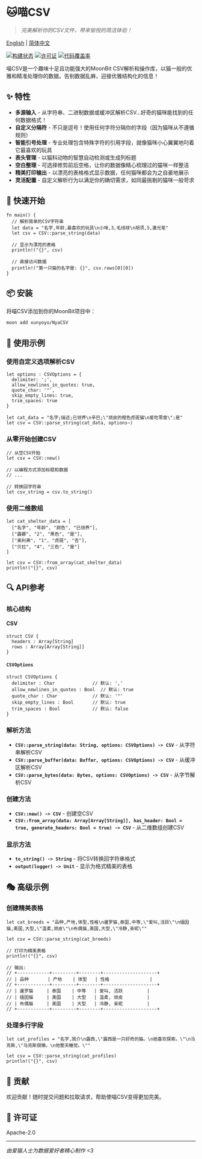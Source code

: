 # 🐱喵CSV 

> *完美解析你的CSV文件，带来愉悦的简洁体验！*

[English](https://github.com/moonbit-community/NyaCSV/blob/main/README.md) | [简体中文](https://github.com/moonbit-community/NyaCSV/blob/main/README_zh_CN.md)

[![构建状态](https://img.shields.io/github/actions/workflow/status/moonbit-community/NyaCSV/ci.yml)](https://github.com/moonbit-community/NyaCSV/actions)
[![许可证](https://img.shields.io/github/license/moonbit-community/NyaCSV)](LICENSE)
[![代码覆盖率](https://codecov.io/gh/moonbit-community/NyaCSV/branch/main/graph/badge.svg)](https://codecov.io/gh/moonbit-community/NyaCSV)

喵CSV是一个趣味十足且功能强大的MoonBit CSV解析和操作库，以猫一般的优雅和精准处理你的数据。告别数据乱麻，迎接优雅结构化的信息！

## ✨ 特性

- **多源输入** - 从字符串、二进制数据或缓冲区解析CSV...好奇的猫咪能找到的任何数据格式！
- **自定义分隔符** - 不只是逗号！使用任何字符分隔你的字段（因为猫咪从不遵循规则）
- **智能引号处理** - 专业处理包含特殊字符的引用字段，就像猫咪小心翼翼地叼着它最喜欢的玩具
- **表头管理** - 以猫科动物的智慧自动检测或生成列标题
- **空白整理** - 可选择修剪前后空格，让你的数据像精心梳理过的猫咪一样整洁
- **精美打印输出** - 以漂亮的表格格式显示数据，任何猫咪都会为之自豪地展示
- **灵活配置** - 自定义解析行为以满足你的确切需求，如同最挑剔的猫咪一般苛求

## 🚀 快速开始

```moonbit
fn main() {
  // 解析简单的CSV字符串
  let data = "名字,年龄,最喜欢的玩具\n小咪,3,毛线球\n胡须,5,激光笔"
  let csv = CSV::parse_string(data)
  
  // 显示为漂亮的表格
  println!("{}", csv)
  
  // 直接访问数据
  println!("第一只猫的名字是: {}", csv.rows[0][0])
}
```

## 📦 安装

将喵CSV添加到你的MoonBit项目中：

```bash
moon add xunyoyo/NyaCSV
```

## 🧶 使用示例

### 使用自定义选项解析CSV

```moonbit
let options : CSVOptions = {
  delimiter: ';',
  allow_newlines_in_quotes: true,
  quote_char: '"',
  skip_empty_lines: true,
  trim_spaces: true
}

let cat_data = "名字;描述;已领养\n辛巴;\"顽皮的橙色虎斑猫\n爱吃零食\";是"
let csv = CSV::parse_string(cat_data, options~)
```

### 从零开始创建CSV

```moonbit
// 从空CSV开始
let csv = CSV::new()

// 以编程方式添加标题和数据
// ...

// 转换回字符串
let csv_string = csv.to_string()
```

### 使用二维数组

```moonbit
let cat_shelter_data = [
  ["名字", "年龄", "颜色", "已领养"],
  ["露娜", "2", "黑色", "是"],
  ["奥利弗", "1", "虎斑", "否"],
  ["贝拉", "4", "三色", "是"]
]

let csv = CSV::from_array(cat_shelter_data)
println!("{}", csv)
```

## 🔍 API参考

### 核心结构

#### CSV

```moonbit
struct CSV {
  headers : Array[String]
  rows : Array[Array[String]]
}
```

#### `CSVOptions`

```moonbit
struct CSVOptions {
  delimiter : Char              // 默认: ','
  allow_newlines_in_quotes : Bool  // 默认: true
  quote_char : Char             // 默认: '"'
  skip_empty_lines : Bool       // 默认: true
  trim_spaces : Bool            // 默认: false
}
```

### 解析方法

- **`CSV::parse_string(data: String, options: CSVOptions) -> CSV`** - 从字符串解析CSV
- **`CSV::parse_buffer(data: Buffer, options: CSVOptions) -> CSV`** - 从缓冲区解析CSV
- **`CSV::parse_bytes(data: Bytes, options: CSVOptions) -> CSV`** - 从字节解析CSV

### 创建方法

- **`CSV::new() -> CSV`** - 创建空CSV
- **`CSV::from_array(data: Array[Array[String]], has_header: Bool = true, generate_headers: Bool = true) -> CSV`** - 从二维数组创建CSV

### 显示方法

- **`to_string() -> String`** - 将CSV转换回字符串格式
- **`output(logger) -> Unit`** - 显示为格式精美的表格

## 🎭 高级示例

### 创建精美表格

```moonbit
let cat_breeds = "品种,产地,体型,性格\n暹罗猫,泰国,中等,\"爱叫,活跃\"\n缅因猫,美国,大型,\"温柔,顽皮\"\n布偶猫,美国,大型,\"冷静,亲昵\""

let csv = CSV::parse_string(cat_breeds)

// 打印为精美表格
println!("{}", csv)

// 输出:
// +------------+---------+--------+--------------------+
// | 品种       | 产地    | 体型   | 性格               |
// +------------+---------+--------+--------------------+
// | 暹罗猫     | 泰国    | 中等   | 爱叫, 活跃         |
// | 缅因猫     | 美国    | 大型   | 温柔, 顽皮         |
// | 布偶猫     | 美国    | 大型   | 冷静, 亲昵         |
// +------------+---------+--------+--------------------+
```

### 处理多行字段

```moonbit
let cat_profiles = "名字,简介\n露西,\"露西是一只好奇的猫。\n她喜欢探索。\"\n马克斯,\"马克斯很懒。\n他整天睡觉。\""

let csv = CSV::parse_string(cat_profiles)
println!("{}", csv)
```

## 🐾 贡献

欢迎贡献！随时提交问题和拉取请求，帮助使喵CSV变得更加完美。

## 📜 许可证

Apache-2.0

---

*由爱猫人士为数据爱好者精心制作 <3*